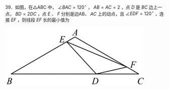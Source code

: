 39．如图，在△ABC 中， $\angle B A C = 1 2 0 ^ { \circ }$ ， $\scriptstyle A B = A C = 2$ ，点 $D$ 是 $B C$ 边上一点， $B D { = } 2 D C$ ，点 $E$ 、 $F$ 分别是边AB、 $A C$ 上的动点，且 $\angle E D F = 1 2 0 ^ { \circ }$ ，连接 $E F$ ，则线段 $E F$ 长的最小值为

![](<../../qs_image_DB/专题2-3_八种隐圆类最值问题，圆来如此简单（解析版）/7d0ab8b985b81393000aaaf57e463d63484e9198f80f488d22064bf50ff59bac.jpg>)
